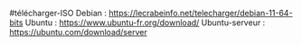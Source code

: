 #télécharger-ISO
	Debian : https://lecrabeinfo.net/telecharger/debian-11-64-bits
	Ubuntu : https://www.ubuntu-fr.org/download/ 
	Ubuntu-serveur : https://ubuntu.com/download/server